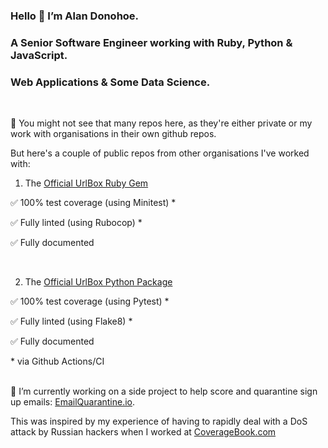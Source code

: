 ### Hello 👋 I’m Alan Donohoe.
### A Senior Software Engineer working with Ruby, Python & JavaScript.
### Web Applications & Some Data Science.
<br>

👀 You might not see that many repos here, as they're either private or my work with organisations in their own github repos.

But here's a couple of public repos from other organisations I've worked with:

1. The [Official UrlBox Ruby Gem](https://github.com/urlbox/urlbox-ruby)

  ✅ 100% test coverage (using Minitest) \*
  
  ✅ Fully linted (using Rubocop) \*
  
  ✅ Fully documented
  
  <br>
  
2. The [Official UrlBox Python Package](https://github.com/urlbox/urlbox-python)

  ✅ 100% test coverage (using Pytest) \*
  
  ✅ Fully linted (using Flake8) \*
  
  ✅ Fully documented
  
  \* via Github Actions/CI
  <br>
  <br>

 🔧 
I’m currently working on a side project to help score and quarantine sign up emails: [EmailQuarantine.io](https://emailquarantine.io/). 

This was inspired by my experience of having to rapidly deal with a DoS attack by Russian hackers when I worked at [CoverageBook.com](https://coveragebook.com/)
 
 <!--
**AlanDonohoe/alandonohoe** is a ✨ _special_ ✨ repository because its `README.md` (this file) appears on your GitHub profile.

Here are some ideas to get you started:

- 🔭 I’m currently working on ...
- 🌱 I’m currently learning ...
- 👯 I’m looking to collaborate on ...
- 🤔 I’m looking for help with ...
- 💬 Ask me about ...
- 📫 How to reach me: ...
- 😄 Pronouns: ...
- ⚡ Fun fact: ...
-->
